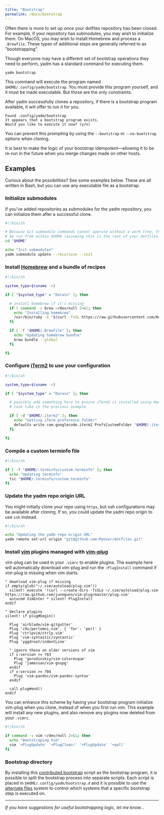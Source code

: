 ```yaml
---
title: "Bootstrap"
permalink: /docs/bootstrap
---
```


Often there is more to set up once your dotfiles repository has been cloned. For
example, if your repository has submodules, you may wish to initialize them. On
MacOS, you may wish to install Homebrew and process a `.Brewfile`. These types
of additional steps are generally referred to as "bootstrapping".

Though everyone may have a different set of bootstrap operations they need to
perform, yadm has a standard command for executing them.

    yadm bootstrap

This command will execute the program named `$HOME/.config/yadm/bootstrap`. You must
provide this program yourself, and it must be made executable. But those are the
only constraints.

After yadm successfully clones a repository, if there is a bootstrap program
available, it will offer to run it for you.

    Found .config/yadm/bootstrap
    It appears that a bootstrap program exists.
    Would you like to execute it now? (y/n)

You can prevent this prompting by using the `--bootstrap` or `--no-bootstrap`
options when cloning.

It is best to make the logic of your bootstrap idempotent—allowing it to be
re-run in the future when you merge changes made on other hosts.

## Examples

Curious about the possibilities? See some examples below. These are all written
in Bash, but you can use any executable file as a bootstrap.

### Initialize submodules

If you've added repositories as submodules for the yadm repository, you can
initialize them after a successful clone.

```bash
#!/bin/sh

# Because Git submodule commands cannot operate without a work tree, they must
# be run from within $HOME (assuming this is the root of your dotfiles)
cd "$HOME"

echo "Init submodules"
yadm submodule update --recursive --init
```

### Install [Homebrew](http://brew.sh/) and a bundle of recipes

```bash
#!/bin/sh

system_type=$(uname -s)

if [ "$system_type" = "Darwin" ]; then

  # install homebrew if it's missing
  if ! command -v brew >/dev/null 2>&1; then
    echo "Installing homebrew"
    /usr/bin/ruby -e "$(curl -fsSL https://raw.githubusercontent.com/Homebrew/install/master/install)"
  fi

  if [ -f "$HOME/.Brewfile" ]; then
    echo "Updating homebrew bundle"
    brew bundle --global
  fi

fi
```

### Configure [iTerm2](http://www.iterm2.com/) to use your configuration

```bash
#!/bin/sh

system_type=$(uname -s)

if [ "$system_type" = "Darwin" ]; then

  # possibly add something here to ensure iTerm2 is installed using Homebrew
  # cask like in the previous example

  if [ -d "$HOME/.iterm2" ]; then
    echo "Setting iTerm preference folder"
    defaults write com.googlecode.iterm2 PrefsCustomFolder "$HOME/.iterm2"
  fi

fi
```

### Compile a custom terminfo file

```bash
#!/bin/sh

if [ -f "$HOME/.terminfo/custom.terminfo" ]; then
  echo "Updating terminfo"
  tic "$HOME/.terminfo/custom.terminfo"
fi
```

### Update the yadm repo origin URL

You might initially clone your repo using `https`, but ssh configurations may be
available after cloning. If so, you could update the yadm repo origin to use
`ssh` instead.

```bash
#!/bin/sh

echo "Updating the yadm repo origin URL"
yadm remote set-url origin "git@github.com:MyUser/dotfiles.git"
```

### Install [vim](http://www.vim.org/) plugins managed with [vim-plug](https://github.com/junegunn/vim-plug)

vim-plug can be used in your `.vimrc` to enable plugins. The example here will
automatically download vim-plug and run the `:PlugInstall` command if
vim-plug is missing when vim starts.

```vim
" download vim-plug if missing
if empty(glob("~/.vim/autoload/plug.vim"))
  silent! execute '!curl --create-dirs -fsSLo ~/.vim/autoload/plug.vim https://raw.github.com/junegunn/vim-plug/master/plug.vim'
  autocmd VimEnter * silent! PlugInstall
endif

" declare plugins
silent! if plug#begin()

  Plug 'airblade/vim-gitgutter'
  Plug 'c9s/perlomni.vim', { 'for': 'perl' }
  Plug 'ctrlpvim/ctrlp.vim'
  Plug 'vim-syntastic/syntastic'
  Plug 'yggdroot/indentLine'

  " ignore these on older versions of vim
  if v:version >= 703
    Plug 'gorodinskiy/vim-coloresque'
    Plug 'jamessan/vim-gnupg'
  endif
  if v:version >= 704
    Plug 'vim-pandoc/vim-pandoc-syntax'
  endif

  call plug#end()
endif
```

You can enhance this scheme by having your bootstrap program initialize
vim-plug when you clone, instead of when you first run vim. This example
will install any new plugins, and also remove any plugins now deleted from your
`.vimrc`.

```bash
#!/bin/sh

if command -v vim >/dev/null 2>&1; then
  echo "Bootstraping Vim"
  vim '+PlugUpdate' '+PlugClean!' '+PlugUpdate' '+qall'
fi
```

### Bootstrap directory

By installing this [contributed bootstrap][bootstrap.d] script as the bootstrap
program, it is possible to split the bootstrap process into separate
scripts. Each script is placed in `$HOME/.config/yadm/bootstrap.d` and it is
possible to use the [alternate files](/docs/alternates) system to control which
systems that a specific bootstrap step is executed on.

[bootstrap.d]: https://raw.githubusercontent.com/TheLocehiliosan/yadm/master/contrib/bootstrap/bootstrap-in-dir

---

_If you have suggestions for useful bootstrapping logic, let me know..._

